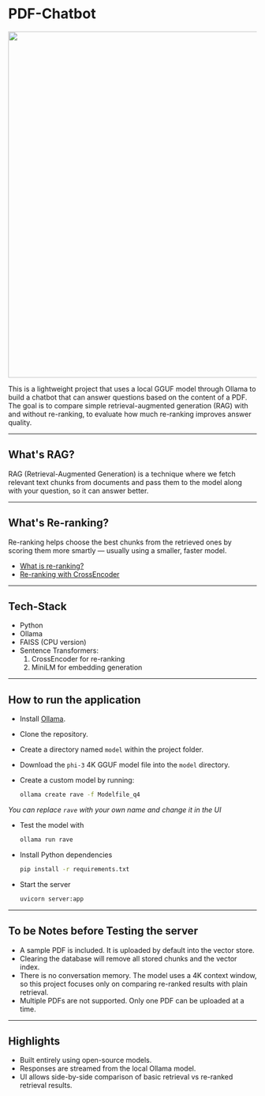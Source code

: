 # PDF-Chatbot

<p align="center">
  <img src="assets/demo.gif" width="700"/>
</p>

This is a lightweight project that uses a local GGUF model through Ollama to build a chatbot that can answer questions based on the content of a PDF.  
The goal is to compare simple retrieval-augmented generation (RAG) with and without re-ranking, to evaluate how much re-ranking improves answer quality.

---

## What's RAG?

RAG (Retrieval-Augmented Generation) is a technique where we fetch relevant text chunks from documents and pass them to the model along with your question, so it can answer better.

---

## What's Re-ranking?

Re-ranking helps choose the best chunks from the retrieved ones by scoring them more smartly — usually using a smaller, faster model.

- [What is re-ranking?](https://huggingface.co/blog/re-ranking)
- [Re-ranking with CrossEncoder](https://www.sbert.net/examples/applications/retrieve_rerank/README.html)

---

## Tech-Stack

- Python
- Ollama
- FAISS (CPU version)
- Sentence Transformers:
   1. CrossEncoder for re-ranking
   2. MiniLM for embedding generation

---

## How to run the application

- Install [Ollama](https://ollama.com).
- Clone the repository.
- Create a directory named `model` within the project folder.
-  Download the `phi-3` 4K GGUF model file into the `model` directory.
-  Create a custom model by running:
   
   ```bash
   ollama create rave -f Modelfile_q4
*You can replace `rave` with your own name and change it in the UI*
- Test the model with
  
  ```bash
  ollama run rave

- Install Python dependencies

  ```bash
  pip install -r requirements.txt

- Start the server

  ```bash
  uvicorn server:app

---

## To be Notes before Testing the server

- A sample PDF is included. It is uploaded by default into the vector store.
- Clearing the database will remove all stored chunks and the vector index.
- There is no conversation memory. The model uses a 4K context window, so this project focuses only on comparing re-ranked results with plain retrieval.
- Multiple PDFs are not supported. Only one PDF can be uploaded at a time.

---

## Highlights

- Built entirely using open-source models.
- Responses are streamed from the local Ollama model.
- UI allows side-by-side comparison of basic retrieval vs re-ranked retrieval results.
